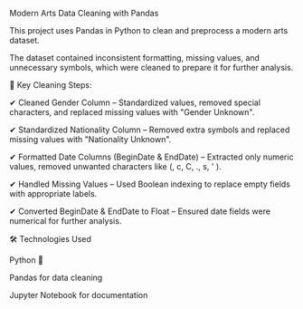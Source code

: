 Modern Arts Data Cleaning with Pandas

This project uses Pandas in Python to clean and preprocess a modern arts dataset.

The dataset contained inconsistent formatting, missing values, and unnecessary symbols, which were cleaned to prepare it for further analysis.

📌 Key Cleaning Steps:

✔ Cleaned Gender Column – Standardized values, removed special characters, and replaced missing values with "Gender Unknown".

✔ Standardized Nationality Column – Removed extra symbols and replaced missing values with "Nationality Unknown".

✔ Formatted Date Columns (BeginDate & EndDate) – Extracted only numeric values, removed unwanted characters like (, c, C, ., s, ' ).

✔ Handled Missing Values – Used Boolean indexing to replace empty fields with appropriate labels.

✔ Converted BeginDate & EndDate to Float – Ensured date fields were numerical for further analysis.

🛠️ Technologies Used

Python 🐍

Pandas for data cleaning

Jupyter Notebook for documentation
